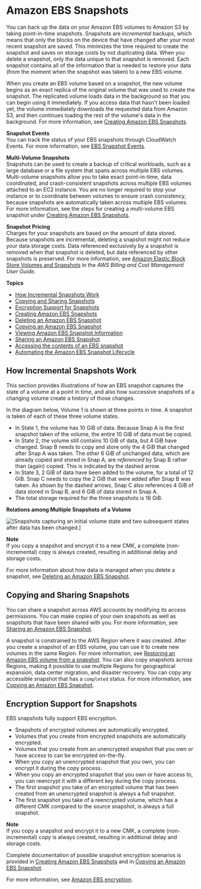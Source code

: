 # Amazon EBS Snapshots<a name="EBSSnapshots"></a>

You can back up the data on your Amazon EBS volumes to Amazon S3 by taking point\-in\-time snapshots\. Snapshots are *incremental* backups, which means that only the blocks on the device that have changed after your most recent snapshot are saved\. This minimizes the time required to create the snapshot and saves on storage costs by not duplicating data\. When you delete a snapshot, only the data unique to that snapshot is removed\. Each snapshot contains all of the information that is needed to restore your data \(from the moment when the snapshot was taken\) to a new EBS volume\. 

When you create an EBS volume based on a snapshot, the new volume begins as an exact replica of the original volume that was used to create the snapshot\. The replicated volume loads data in the background so that you can begin using it immediately\. If you access data that hasn't been loaded yet, the volume immediately downloads the requested data from Amazon S3, and then continues loading the rest of the volume's data in the background\. For more information, see [Creating Amazon EBS Snapshots](ebs-creating-snapshot.md)\.

**Snapshot Events**  
You can track the status of your EBS snapshots through CloudWatch Events\. For more information, see [EBS Snapshot Events](ebs-cloud-watch-events.md#snapshot-events)\.

**Multi\-Volume Snapshots**  
Snapshots can be used to create a backup of critical workloads, such as a large database or a file system that spans across multiple EBS volumes\. Multi\-volume snapshots allow you to take exact point\-in\-time, data coordinated, and crash\-consistent snapshots across multiple EBS volumes attached to an EC2 instance\. You are no longer required to stop your instance or to coordinate between volumes to ensure crash consistency, because snapshots are automatically taken across multiple EBS volumes\. For more information, see the steps for creating a multi\-volume EBS snapshot under [Creating Amazon EBS Snapshots](ebs-creating-snapshot.md)\.

**Snapshot Pricing**  
Charges for your snapshots are based on the amount of data stored\. Because snapshots are incremental, deleting a snapshot might not reduce your data storage costs\. Data referenced exclusively by a snapshot is removed when that snapshot is deleted, but data referenced by other snapshots is preserved\. For more information, see [Amazon Elastic Block Store Volumes and Snapshots](https://docs.aws.amazon.com/awsaccountbilling/latest/aboutv2/checklistforunwantedcharges.html#checkebsvolumes) in the *AWS Billing and Cost Management User Guide*\.

**Topics**
+ [How Incremental Snapshots Work](#how_snapshots_work)
+ [Copying and Sharing Snapshots](#copy-and-share)
+ [Encryption Support for Snapshots](#encryption-support)
+ [Creating Amazon EBS Snapshots](ebs-creating-snapshot.md)
+ [Deleting an Amazon EBS Snapshot](ebs-deleting-snapshot.md)
+ [Copying an Amazon EBS Snapshot](ebs-copy-snapshot.md)
+ [Viewing Amazon EBS Snapshot Information](ebs-describing-snapshots.md)
+ [Sharing an Amazon EBS Snapshot](ebs-modifying-snapshot-permissions.md)
+ [Accessing the contents of an EBS snapshot](ebs-accessing-snapshot.md)
+ [Automating the Amazon EBS Snapshot Lifecycle](snapshot-lifecycle.md)

## How Incremental Snapshots Work<a name="how_snapshots_work"></a>

This section provides illustrations of how an EBS snapshot captures the state of a volume at a point in time, and also how successive snapshots of a changing volume create a history of those changes\.

In the diagram below, Volume 1 is shown at three points in time\. A snapshot is taken of each of these three volume states\. 
+ In State 1, the volume has 10 GiB of data\. Because Snap A is the first snapshot taken of the volume, the entire 10 GiB of data must be copied\.
+ In State 2, the volume still contains 10 GiB of data, but 4 GiB have changed\. Snap B needs to copy and store only the 4 GiB that changed after Snap A was taken\. The other 6 GiB of unchanged data, which are already copied and stored in Snap A, are *referenced* by Snap B rather than \(again\) copied\. This is indicated by the dashed arrow\.
+ In State 3, 2 GiB of data have been added to the volume, for a total of 12 GiB\. Snap C needs to copy the 2 GiB that were added after Snap B was taken\. As shown by the dashed arrows, Snap C also references 4 GiB of data stored in Snap B, and 6 GiB of data stored in Snap A\. 
+ The total storage required for the three snapshots is 16 GiB\.

 **Relations among Multiple Snapshots of a Volume** 

![\[Snapshots capturing an initial volume state and two subsequent states after data has been changed.\]](http://docs.aws.amazon.com/AWSEC2/latest/UserGuide/images/snapshot_1a.png)

**Note**  
If you copy a snapshot and encrypt it to a new CMK, a complete \(non\-incremental\) copy is always created, resulting in additional delay and storage costs\.

For more information about how data is managed when you delete a snapshot, see [Deleting an Amazon EBS Snapshot](ebs-deleting-snapshot.md)\.

## Copying and Sharing Snapshots<a name="copy-and-share"></a>

You can share a snapshot across AWS accounts by modifying its access permissions\. You can make copies of your own snapshots as well as snapshots that have been shared with you\. For more information, see [Sharing an Amazon EBS Snapshot](ebs-modifying-snapshot-permissions.md)\.

A snapshot is constrained to the AWS Region where it was created\. After you create a snapshot of an EBS volume, you can use it to create new volumes in the same Region\. For more information, see [Restoring an Amazon EBS volume from a snapshot](ebs-restoring-volume.md)\. You can also copy snapshots across Regions, making it possible to use multiple Regions for geographical expansion, data center migration, and disaster recovery\. You can copy any accessible snapshot that has a `completed` status\. For more information, see [Copying an Amazon EBS Snapshot](ebs-copy-snapshot.md)\.

## Encryption Support for Snapshots<a name="encryption-support"></a>

EBS snapshots fully support EBS encryption\.
+ Snapshots of encrypted volumes are automatically encrypted\.
+ Volumes that you create from encrypted snapshots are automatically encrypted\.
+ Volumes that you create from an unencrypted snapshot that you own or have access to can be encrypted on\-the\-fly\.
+ When you copy an unencrypted snapshot that you own, you can encrypt it during the copy process\.
+ When you copy an encrypted snapshot that you own or have access to, you can reencrypt it with a different key during the copy process\.
+ The first snapshot you take of an encrypted volume that has been created from an unencrypted snapshot is always a full snapshot\.
+ The first snapshot you take of a reencrypted volume, which has a different CMK compared to the source snapshot, is always a full snapshot\.

**Note**  
If you copy a snapshot and encrypt it to a new CMK, a complete \(non\-incremental\) copy is always created, resulting in additional delay and storage costs\.

Complete documentation of possible snapshot encryption scenarios is provided in [Creating Amazon EBS Snapshots](ebs-creating-snapshot.md) and in [Copying an Amazon EBS Snapshot](ebs-copy-snapshot.md)\.

For more information, see [Amazon EBS encryption](EBSEncryption.md)\.